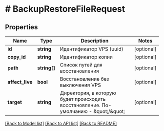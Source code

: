# # BackupRestoreFileRequest

## Properties

Name | Type | Description | Notes
------------ | ------------- | ------------- | -------------
**id** | **string** | Идентификатор VPS (uuid) | [optional]
**copy_id** | **string** | Идентификатор копии | [optional]
**path** | **string[]** | Список путей для восстановления | [optional]
**affect_live** | **bool** | Восстановление без выключения VPS | [optional]
**target** | **string** | Директория, в которую будет происходить восстановление. По-умолчанию - \&quot;/\&quot; | [optional]

[[Back to Model list]](../../README.md#models) [[Back to API list]](../../README.md#endpoints) [[Back to README]](../../README.md)
